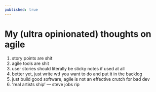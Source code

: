 ```yaml
---
published: true
---
```




# My (ultra opinionated) thoughts on agile

1. story points are shit
2. agile tools are shit
3. user stories should literally be sticky notes if used at all
4. better yet, just write wtf you want to do and put it in the backlog
5. just build good software, agile is not an effective crutch for bad dev
6. 'real artists ship’  — steve jobs rip
